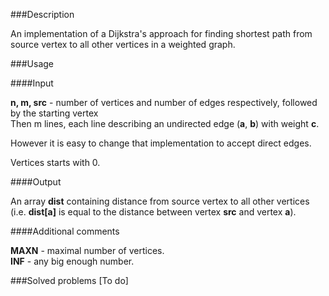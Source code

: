 ###Description

An implementation of a Dijkstra's approach for finding shortest path from source vertex to all other vertices in a weighted graph.

###Usage

####Input

<b>n, m, src</b> - number of vertices and number of edges respectively, followed by the starting vertex<br>
Then m lines, each line describing an undirected edge (<b>a</b>, <b>b</b>) with weight <b>c</b>. <br> 

However it is easy to change that implementation to accept direct edges.

Vertices starts with 0.

####Output

An array <b>dist</b> containing distance from source vertex to all other vertices (i.e. <b>dist[a]</b> is equal to the distance between vertex <b>src</b> and vertex <b>a</b>).

####Additional comments

<b>MAXN</b> - maximal number of vertices. <br>
<b>INF</b>  - any big enough number. <br>


###Solved problems
[To do] 
